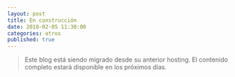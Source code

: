 ```yaml
---
layout: post
title: En construcción
date: 2018-02-05 11:30:00
categories: otros
published: true
---
```


> Este blog está siendo migrado desde su anterior hosting. El contenido completo estará disponible en los próximos días.
